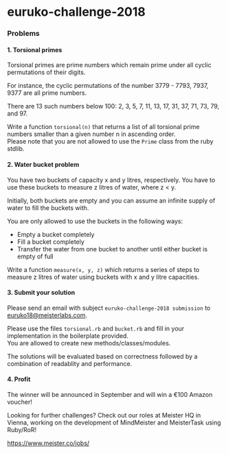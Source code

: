 # euruko-challenge-2018

### Problems

#### 1. Torsional primes
Torsional primes are prime numbers which remain prime under all cyclic permutations of their digits.

For instance, the cyclic permutations of the number 3779 - 7793, 7937, 9377 are all prime numbers.

There are 13 such numbers below 100: 2, 3, 5, 7, 11, 13, 17, 31, 37, 71, 73, 79, and 97.

Write a function `torsional(n)` that returns a list of all torsional prime numbers smaller than a given number n in ascending order.  
Please note that you are not allowed to use the `Prime` class from the ruby stdlib.

#### 2. Water bucket problem
You have two buckets of capacity x and y litres, respectively. You have to use these buckets to measure z litres of water, where z < y.

Initially, both buckets are empty and you can assume an infinite supply of water to fill the buckets with.

You are only allowed to use the buckets in the following ways:
* Empty a bucket completely
* Fill a bucket completely
* Transfer the water from one bucket to another until either bucket is empty of full

Write a function `measure(x, y, z)` which returns a series of steps to measure z litres of water using buckets with x and y litre capacities.

#### 3. Submit your solution
Please send an email with subject `euruko-challenge-2018 submission` to euruko18@meisterlabs.com.

Please use the files `torsional.rb` and `bucket.rb` and fill in your implementation in the boilerplate provided.   
You are allowed to create new methods/classes/modules.

The solutions will be evaluated based on correctness followed by a combination of readablity and performance.

#### 4. Profit
The winner will be announced in September and will win a €100 Amazon voucher!

Looking for further challenges? Check out our roles at Meister HQ in Vienna, working on the development of MindMeister and MeisterTask using Ruby/RoR!

https://www.meister.co/jobs/
